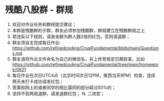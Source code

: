 # 残酷八股群 - 群规
1. 欢迎对作业任务和群规提交建议；
2. 本群是残酷群的子群，群友必须参加残酷群，群规建立在残酷群规之上
3. 若违反以下规则，请发金额为群人数2倍的红包，否则请退群；
4. 群友须自主完成每日作业: https://github.com/refinedcoding/CrualFundamental/blob/main/Questions.md
5. 群友请将作业文件命名为自己的微信名，并上传至规定日期目录，比如 https://github.com/refinedcoding/CrualFundamental/tree/main/homework/0621
6. 每日作业在次日UTC4点（北京时间次日12PM，美西当天9PM）检查，连续两天未打卡成功请发红包；
7. 答案和网上的或者同学的相比雷同的部分超过50%的；
8. 坚持不到两周退群，请发退群红包；
N. 二进宫；
